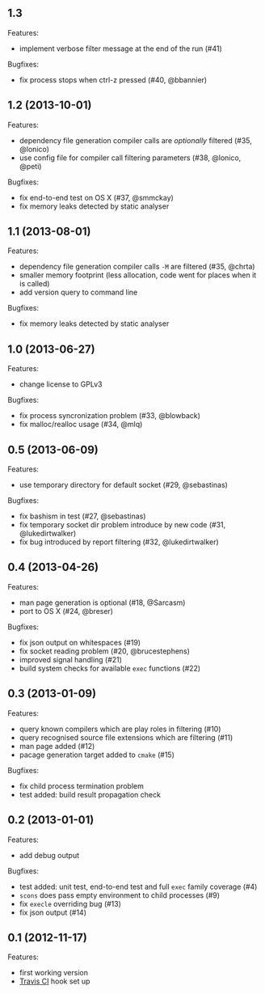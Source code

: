 ## 1.3

Features:

  - implement verbose filter message at the end of the run (#41)

Bugfixes:

  - fix process stops when ctrl-z pressed (#40, @bbannier)

## 1.2 (2013-10-01)

Features:

  - dependency file generation compiler calls are _optionally_ filtered (#35, @lonico)
  - use config file for compiler call filtering parameters (#38, @lonico, @peti)

Bugfixes:

  - fix end-to-end test on OS X (#37, @smmckay)
  - fix memory leaks detected by static analyser


## 1.1 (2013-08-01)

Features:

  - dependency file generation compiler calls `-M` are filtered (#35, @chrta)
  - smaller memory footprint (less allocation, code went for places when it is called)
  - add version query to command line

Bugfixes:

  - fix memory leaks detected by static analyser


## 1.0 (2013-06-27)

Features:

  - change license to GPLv3

Bugfixes:

  - fix process syncronization problem (#33, @blowback)
  - fix malloc/realloc usage (#34, @mlq)


## 0.5 (2013-06-09)

Features:

  - use temporary directory for default socket (#29, @sebastinas)

Bugfixes:

  - fix bashism in test (#27, @sebastinas)
  - fix temporary socket dir problem introduce by new code (#31, @lukedirtwalker)
  - fix bug introduced by report filtering (#32, @lukedirtwalker)


## 0.4 (2013-04-26)

Features:

  - man page generation is optional (#18, @Sarcasm)
  - port to OS X (#24, @breser)

Bugfixes:

  - fix json output on whitespaces (#19)
  - fix socket reading problem (#20, @brucestephens)
  - improved signal handling (#21)
  - build system checks for available `exec` functions (#22)


## 0.3 (2013-01-09)

Features:

  - query known compilers which are play roles in filtering (#10)
  - query recognised source file extensions which are filtering (#11)
  - man page added (#12)
  - pacage generation target added to `cmake` (#15)

Bugfixes:

  - fix child process termination problem
  - test added: build result propagation check


## 0.2 (2013-01-01)

Features:

  - add debug output

Bugfixes:

  - test added: unit test, end-to-end test and full `exec` family coverage (#4)
  - `scons` does pass empty environment to child processes (#9)
  - fix `execle` overriding bug (#13)
  - fix json output (#14)


## 0.1 (2012-11-17)

Features:

  - first working version
  - [Travis CI](https://travis-ci.org/rizsotto/Bear) hook set up
